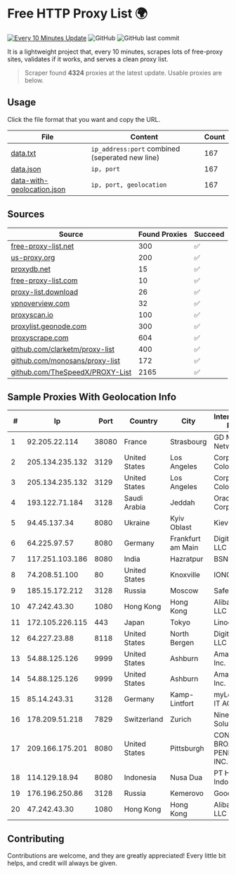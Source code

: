 
# Free HTTP Proxy List 🌍

[![Every 10 Minutes Update](https://github.com/mertguvencli/http-proxy-list/actions/workflows/main.yml/badge.svg?branch=main)](https://github.com/mertguvencli/http-proxy-list/actions/workflows/main.yml)
![GitHub](https://img.shields.io/github/license/mertguvencli/http-proxy-list)
![GitHub last commit](https://img.shields.io/github/last-commit/mertguvencli/http-proxy-list)

It is a lightweight project that, every 10 minutes, scrapes lots of free-proxy sites, validates if it works, and serves a clean proxy list.


> Scraper found **4324** proxies at the latest update. Usable proxies are below.

## Usage

Click the file format that you want and copy the URL.


|File|Content|Count|
|----|-------|-----|
|[data.txt](https://raw.githubusercontent.com/mertguvencli/http-proxy-list/main/proxy-list/data.txt)|`ip_address:port` combined (seperated new line)|167|
|[data.json](https://raw.githubusercontent.com/mertguvencli/http-proxy-list/main/proxy-list/data.json)|`ip, port`|167|
|[data-with-geolocation.json](https://raw.githubusercontent.com/mertguvencli/http-proxy-list/main/proxy-list/data-with-geolocation.json)|`ip, port, geolocation`|167|

## Sources

|Source|Found Proxies|Succeed|
|------|-------------|-------|
|[free-proxy-list.net](https://free-proxy-list.net)|300|✅|
|[us-proxy.org](https://www.us-proxy.org)|200|✅|
|[proxydb.net](http://proxydb.net)|15|✅|
|[free-proxy-list.com](https://free-proxy-list.com/?page=&port=&type%5B%5D=http&type%5B%5D=https&up_time=0&search=Search)|10|✅|
|[proxy-list.download](https://www.proxy-list.download/HTTP)|26|✅|
|[vpnoverview.com](https://vpnoverview.com/privacy/anonymous-browsing/free-proxy-servers)|32|✅|
|[proxyscan.io](https://www.proxyscan.io)|100|✅|
|[proxylist.geonode.com](https://proxylist.geonode.com/api/proxy-list?limit=300&page=1&sort_by=lastChecked&sort_type=desc&protocols=http,https)|300|✅|
|[proxyscrape.com](https://api.proxyscrape.com/v2/?request=displayproxies&protocol=http&timeout=10000&country=all&ssl=all&anonymity=all)|604|✅|
|[github.com/clarketm/proxy-list](https://raw.githubusercontent.com/clarketm/proxy-list/master/proxy-list-raw.txt)|400|✅|
|[github.com/monosans/proxy-list](https://raw.githubusercontent.com/monosans/proxy-list/main/proxies/http.txt)|172|✅|
|[github.com/TheSpeedX/PROXY-List](https://raw.githubusercontent.com/TheSpeedX/PROXY-List/master/http.txt)|2165|✅|


## Sample Proxies With Geolocation Info

|#|Ip|Port|Country|City|Internet Service Provider|
|-|--|----|-------|----|-------------------------|
|1|92.205.22.114|38080|France|Strasbourg|GD MASS Network|
|2|205.134.235.132|3129|United States|Los Angeles|Corporate Colocation Inc|
|3|205.134.235.132|3129|United States|Los Angeles|Corporate Colocation Inc|
|4|193.122.71.184|3128|Saudi Arabia|Jeddah|Oracle Corporation|
|5|94.45.137.34|8080|Ukraine|Kyiv Oblast|Kievline LLC|
|6|64.225.97.57|8080|Germany|Frankfurt am Main|DigitalOcean, LLC|
|7|117.251.103.186|8080|India|Hazratpur|BSNL Internet|
|8|74.208.51.100|80|United States|Knoxville|IONOS SE|
|9|185.15.172.212|3128|Russia|Moscow|SafeData LLC|
|10|47.242.43.30|1080|Hong Kong|Hong Kong|Alibaba.com LLC|
|11|172.105.226.115|443|Japan|Tokyo|Linode, LLC|
|12|64.227.23.88|8118|United States|North Bergen|DigitalOcean, LLC|
|13|54.88.125.126|9999|United States|Ashburn|Amazon.com, Inc.|
|14|54.88.125.126|9999|United States|Ashburn|Amazon.com, Inc.|
|15|85.14.243.31|3128|Germany|Kamp-Lintfort|myLoc managed IT AG|
|16|178.209.51.218|7829|Switzerland|Zurich|Nine Internet Solutions AG|
|17|209.166.175.201|8080|United States|Pittsburgh|CONTINENTAL BROADBAND PENNSYLVANIA, INC.|
|18|114.129.18.94|8080|Indonesia|Nusa Dua|PT Hipernet Indodata|
|19|176.196.250.86|3128|Russia|Kemerovo|Goodline.info|
|20|47.242.43.30|1080|Hong Kong|Hong Kong|Alibaba.com LLC|



## Contributing

Contributions are welcome, and they are greatly appreciated! Every
little bit helps, and credit will always be given.

